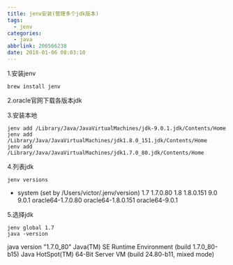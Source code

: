 ```yaml
---
title: jenv安装(管理多个jdk版本)
tags:
  - jenv
categories:
  - java
abbrlink: 206566238
date: 2018-01-06 08:03:10
---
```

1.安装jenv
``` shell
brew install jenv
```
2.oracle官网下载各版本jdk

3.安装本地
```
jenv add /Library/Java/JavaVirtualMachines/jdk-9.0.1.jdk/Contents/Home
jenv add /Library/Java/JavaVirtualMachines/jdk1.8.0_151.jdk/Contents/Home
jenv add /Library/Java/JavaVirtualMachines/jdk1.7.0_80.jdk/Contents/Home
```
4.列表jdk
```
jenv versions
```
* system (set by /Users/victor/.jenv/version)
  1.7
  1.7.0.80
  1.8
  1.8.0.151
  9.0
  9.0.1
  oracle64-1.7.0.80
  oracle64-1.8.0.151
  oracle64-9.0.1

5.选择jdk
```
jenv global 1.7
java -version
```
java version "1.7.0_80"
Java(TM) SE Runtime Environment (build 1.7.0_80-b15)
Java HotSpot(TM) 64-Bit Server VM (build 24.80-b11, mixed mode)